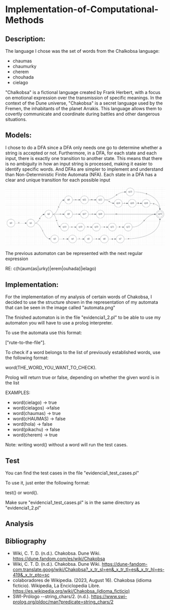 # Implementation-of-Computational-Methods

## Description:
The language I chose was the set of words from the Chalkobsa language: 
* chaumas 
* chaumurky
* cherem
* chouhada
* cielago

"Chalkobsa" is a fictional language created by Frank Herbert, with a focus on emotional expression over the transmission of specific meanings. In the context of the Dune universe, "Chakobsa" is a secret language used by the Fremen, the inhabitants of the planet Arrakis. This language allows them to covertly communicate and coordinate during battles and other dangerous situations.

## Models:
I chose to do a DFA since a DFA only needs one go to determine whether a string is accepted or not. Furthermore, in a DFA, for each state and each input, there is exactly one transition to another state. This means that there is no ambiguity in how an input string is processed, making it easier to identify specific words. And DFAs are simpler to implement and understand than Non-Deterministic Finite Automata (NFA). Each state in a DFA has a clear and unique transition for each possible input

![](https://github.com/Dieg0Lir4/Implementation-of-Computational-Methods/blob/main/automata.png)

The previous automaton can be represented with the next regular expression

RE: c(h(aum(as|urky)|erem|ouhada)|ielago)



## Implementation:

For the implementation of my analysis of certain words of Chakobsa, I decided to use the structure shown in the representation of my automata that can be seen in the image called "automata.png"

The finished automaton is in the file "evidencia1_2.pl" to be able to use my automaton you will have to use a prolog interpreter.

To use the automata use this format:

["rute-to-the-file"].

To check if a word belongs to the list of previously established words, use the following format:

word(THE_WORD_YOU_WANT_TO_CHECK).

Prolog will return true or false, depending on whether the given word is in the list

EXAMPLES:

* word(cielago) -> true
* word(cielagos) ->false
* word(chaumas) -> true
* word(cHAUMAS) -> false
* word(hola) -> false
* word(pikachu) -> false
* word(cherem) -> true


Note: writing word() without a word will run the test cases.


## Test

You can find the test cases in the file "evidencia1_test_cases.pl"

To use it, just enter the following format:

test() or word().

Make sure "evidencia1_test_cases.pl" is in the same directory as "evidencia1_2.pl"


## Analysis



## Bibliography

* Wiki, C. T. D. (n.d.). Chakobsa. Dune Wiki. https://dune.fandom.com/es/wiki/Chakobsa
* Wiki, C. T. D. (n.d.). Chakobsa. Dune Wiki. https://dune-fandom-com.translate.goog/wiki/Chakobsa?_x_tr_sl=en&_x_tr_tl=es&_x_tr_hl=es-419&_x_tr_pto=sc
* colaboradores de Wikipedia. (2023, August 16). Chakobsa (idioma ficticio). Wikipedia, La Enciclopedia Libre. https://es.wikipedia.org/wiki/Chakobsa_(idioma_ficticio)
* SWI-Prólogo --string_chars/2. (n.d.). https://www.swi-prolog.org/pldoc/man?predicate=string_chars/2


